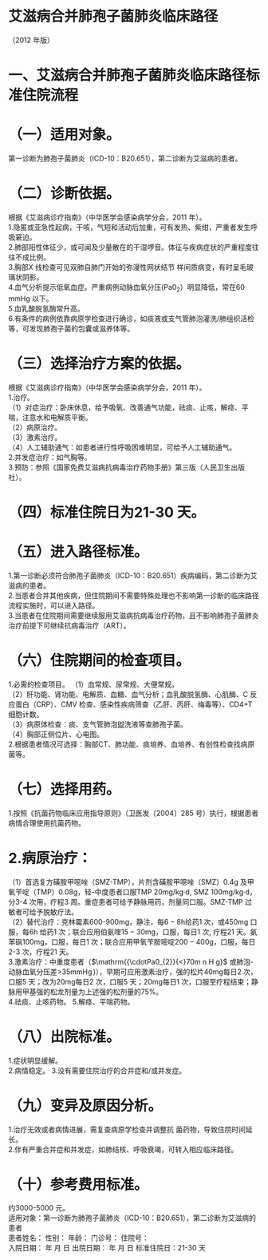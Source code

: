 # 艾滋病合并肺孢子菌肺炎临床路径  
（2012 年版）  
# 一、艾滋病合并肺孢子菌肺炎临床路径标准住院流程  
# （一）适用对象。  
第一诊断为肺孢子菌肺炎（ICD-10：B20.651），第二诊断为艾滋病的患者。  
# （二）诊断依据。  
根据《艾滋病诊疗指南》（中华医学会感染病学分会，2011 年）。  
1.隐匿或亚急性起病，干咳，气短和活动后加重，可有发热、紫绀，严重者发生呼吸窘迫。  
2.肺部阳性体征少，或可闻及少量散在的干湿啰音。体征与疾病症状的严重程度往往不成比例。  
3.胸部X 线检查可见双肺自肺门开始的弥漫性网状结节 样间质病变，有时呈毛玻璃状阴影。  
4.血气分析提示低氧血症。严重病例动脉血氧分压$\mathrm{{(Pa0_{2}}}$）明显降低，常在60 mmHg 以下。  
5.血乳酸脱氢酶常升高。  
6.有条件的病例依靠病原学检查进行确诊，如痰液或支气管肺泡灌洗/肺组织活检等，可发现肺孢子菌的包囊或滋养体等。  
# （三）选择治疗方案的依据。  
根据《艾滋病诊疗指南》（中华医学会感染病学分会，2011 年）。  
1.治疗。  
（1）对症治疗：卧床休息，给予吸氧、改善通气功能，祛痰、止咳，解痉、平喘，注意水和电解质平衡。  
（2）病原治疗。  
（3）激素治疗。  
（4）人工辅助通气：如患者进行性呼吸困难明显，可给予人工辅助通气。  
2.并发症治疗：如气胸等。  
3.预防：参照《国家免费艾滋病抗病毒治疗药物手册》第三版（人民卫生出版社）。  
# （四）标准住院日为21-30 天。  
# （五）进入路径标准。  
1.第一诊断必须符合肺孢子菌肺炎（ICD-10：B20.651）疾病编码，第二诊断为艾滋病的患者。  
2.当患者合并其他疾病，但住院期间不需要特殊处理也不影响第一诊断的临床路径流程实施时，可以进入路径。  
3.当患者在住院期间需要继续服用艾滋病抗病毒治疗药物，且不影响肺孢子菌肺炎治疗前提下可继续抗病毒治疗（ART）。  
# （六）住院期间的检查项目。  
1.必需的检查项目。 （1）血常规、尿常规、大便常规。  
（2）肝功能、肾功能、电解质、血糖、血气分析；血乳酸脱氢酶、心肌酶、C 反应蛋白（CRP）、CMV 检查、感染性疾病筛查（乙肝、丙肝、梅毒等）、CD4+T 细胞计数。  
（3）病原体检查：痰、支气管肺泡盥洗液等查肺孢子菌。  
（4）胸部正侧位片、心电图。  
2.根据患者情况可选择：胸部CT、肺功能、痰培养、血培养、有创性检查找病原菌等。  
# （七）选择用药。  
1.按照《抗菌药物临床应用指导原则》（卫医发〔2004〕285 号）执行，根据患者病情合理使用抗菌药物。  
# 2.病原治疗：  
（1）首选复方磺胺甲噁唑（SMZ-TMP），片剂含磺胺甲噁唑（SMZ）0.4g 及甲氧苄啶（TMP）0.08g，轻-中度患者口服TMP 20mg/kg·d, SMZ 100mg/kg·d，分3-4 次用，疗程3 周。重症患者可给予静脉用药，剂量同口服。SMZ-TMP 过 敏者可给予脱敏疗法。  
（2）替代治疗：克林霉素600-900mg，静注，每$6{-}8\mathrm{h}$给药1 次，或450mg 口服，每6h 给药1 次；联合应用伯氨喹$15{-}30\mathrm{mg}$，口服，每日1 次, 疗程21 天。氨苯砜$100\mathrm{mg}$，口服，每日1 次；联合应用甲氧苄胺嘧啶$200{-}400\mathrm{g}$，口服，每日2-3 次，疗程21 天。  
3.激素治疗：中重度患者（$\mathrm{{\cdotPa0_{2}}{<}70m n H g}$ 或肺泡-动脉血氧分压差${\mathrm{>}}35\mathrm{mmHg}\,)$），早期可应用激素治疗，强的松片40mg每日2 次，口服5 天；改为$20\mathrm{mg}$每日2 次，口服5 天；20mg每日1 次，口服至疗程结束；静脉用甲基强的松龙剂量为上述强的松剂量的$75\%$。  
4.祛痰、止咳药物。 5.解痉、平喘药物。  
# （八）出院标准。  
1.症状明显缓解。  
2.病情稳定。 3.没有需要住院治疗的合并症和/或并发症。  
# （九）变异及原因分析。  
1.治疗无效或者病情进展，需复查病原学检查并调整抗 菌药物，导致住院时间延长。  
2.伴有严重合并症和并发症，如肺结核、呼吸衰竭，可转入相应临床路径。  
# （十）参考费用标准。  
约3000-5000 元。  
适用对象：第一诊断为肺孢子菌肺炎（ICD-10：B20.651），第二诊断为艾滋病的患者  
患者姓名：           性别：    年龄：    门诊号：       住院号：  
入院日期：    年    月    日 出院日期：    年    月    日  标准住院日：21-30 天  
